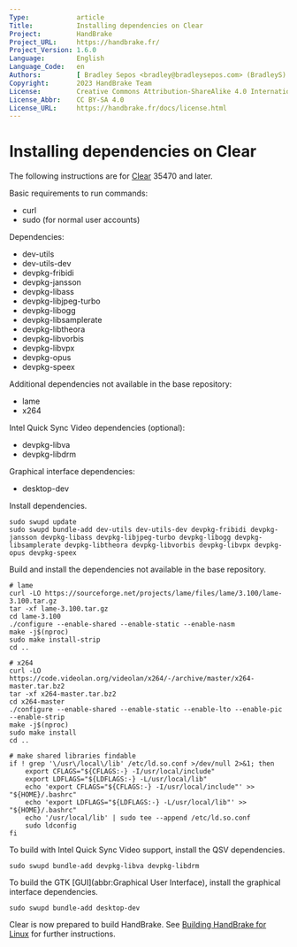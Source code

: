 ```yaml
---
Type:            article
Title:           Installing dependencies on Clear
Project:         HandBrake
Project_URL:     https://handbrake.fr/
Project_Version: 1.6.0
Language:        English
Language_Code:   en
Authors:         [ Bradley Sepos <bradley@bradleysepos.com> (BradleyS) ]
Copyright:       2023 HandBrake Team
License:         Creative Commons Attribution-ShareAlike 4.0 International
License_Abbr:    CC BY-SA 4.0
License_URL:     https://handbrake.fr/docs/license.html
---
```


Installing dependencies on Clear
================================

The following instructions are for [Clear](https://clearlinux.org) 35470 and later.

Basic requirements to run commands:

- curl
- sudo (for normal user accounts)

Dependencies:

- dev-utils
- dev-utils-dev
- devpkg-fribidi
- devpkg-jansson
- devpkg-libass
- devpkg-libjpeg-turbo
- devpkg-libogg
- devpkg-libsamplerate
- devpkg-libtheora
- devpkg-libvorbis
- devpkg-libvpx
- devpkg-opus
- devpkg-speex

Additional dependencies not available in the base repository:

- lame
- x264

Intel Quick Sync Video dependencies (optional):

- devpkg-libva
- devpkg-libdrm

Graphical interface dependencies:

- desktop-dev

Install dependencies.

    sudo swupd update
    sudo swupd bundle-add dev-utils dev-utils-dev devpkg-fribidi devpkg-jansson devpkg-libass devpkg-libjpeg-turbo devpkg-libogg devpkg-libsamplerate devpkg-libtheora devpkg-libvorbis devpkg-libvpx devpkg-opus devpkg-speex

Build and install the dependencies not available in the base repository.

    # lame
    curl -LO https://sourceforge.net/projects/lame/files/lame/3.100/lame-3.100.tar.gz
    tar -xf lame-3.100.tar.gz
    cd lame-3.100
    ./configure --enable-shared --enable-static --enable-nasm
    make -j$(nproc)
    sudo make install-strip
    cd ..

    # x264
    curl -LO https://code.videolan.org/videolan/x264/-/archive/master/x264-master.tar.bz2
    tar -xf x264-master.tar.bz2
    cd x264-master
    ./configure --enable-shared --enable-static --enable-lto --enable-pic --enable-strip
    make -j$(nproc)
    sudo make install
    cd ..

    # make shared libraries findable
    if ! grep '\/usr\/local\/lib' /etc/ld.so.conf >/dev/null 2>&1; then
        export CFLAGS="${CFLAGS:-} -I/usr/local/include"
        export LDFLAGS="${LDFLAGS:-} -L/usr/local/lib"
        echo 'export CFLAGS="${CFLAGS:-} -I/usr/local/include"' >> "${HOME}/.bashrc"
        echo 'export LDFLAGS="${LDFLAGS:-} -L/usr/local/lib"' >> "${HOME}/.bashrc"
        echo '/usr/local/lib' | sudo tee --append /etc/ld.so.conf
        sudo ldconfig
    fi

To build with Intel Quick Sync Video support, install the QSV dependencies.

    sudo swupd bundle-add devpkg-libva devpkg-libdrm

To build the GTK [GUI](abbr:Graphical User Interface), install the graphical interface dependencies.

    sudo swupd bundle-add desktop-dev

Clear is now prepared to build HandBrake. See [Building HandBrake for Linux](build-linux.html) for further instructions.
